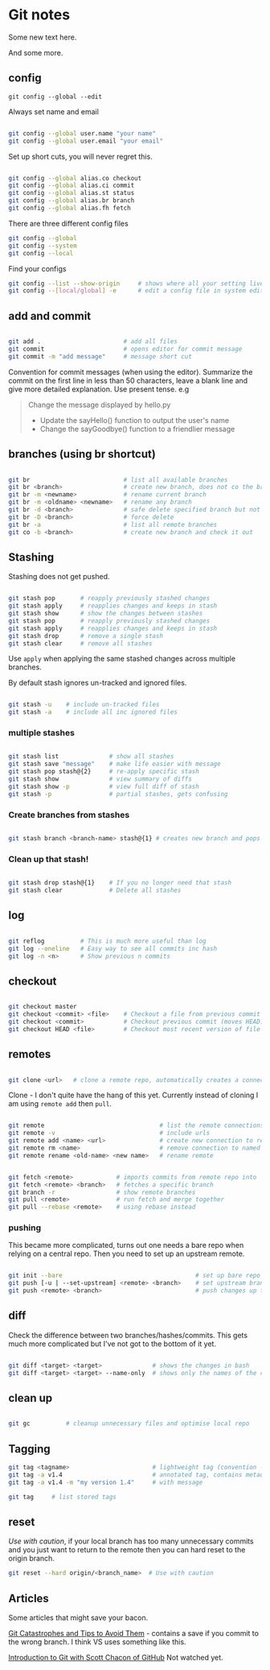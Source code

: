 # Git notes

Some new text here.

And some more.

## config

```git config --global --edit```

Always set name and email

```bash

git config --global user.name "your name"
git config --global user.email "your email"

```

Set up short cuts, you will never regret this.

```bash

git config --global alias.co checkout
git config --global alias.ci commit
git config --global alias.st status
git config --global alias.br branch
git config --global alias.fh fetch

```

There are three different config files

```bash
git config --global
git config --system
git config --local
```

Find your configs

```bash
git config --list --show-origin     # shows where all your setting live
git config --[local/global] -e      # edit a config file in system editor
```

## add and commit

```bash

git add .                       # add all files
git commit                      # opens editor for commit message
git commit -m "add message"     # message short cut

```

Convention for commit messages (when using the editor). Summarize the commit on the first line in less than 50 characters, leave a blank line and give more detailed explanation. Use present tense. e.g

> Change the message displayed by hello.py
> - Update the sayHello() function to output the user's name
> - Change the sayGoodbye() function to a friendlier message

## branches (using br shortcut)

```bash

git br                          # list all available branches
git br <branch>                 # create new branch, does not co the branch
git br -m <newname>             # rename current branch
git br -m <oldname> <newname>   # rename any branch
git br -d <branch>              # safe delete specified branch but not if there are unmerged changes
git br -D <branch>              # force delete
git br -a                       # list all remote branches
git co -b <branch>              # create new branch and check it out

```

## Stashing

Stashing does not get pushed.

```bash

git stash pop       # reapply previously stashed changes
git stash apply     # reapplies changes and keeps in stash
git stash show      # show the changes between stashes
git stash pop       # reapply previously stashed changes
git stash apply     # reapplies changes and keeps in stash
git stash drop      # remove a single stash
git stash clear     # remove all stashes

```

Use ```apply``` when applying the same stashed changes across multiple branches.

By default stash ignores un-tracked and ignored files.

```bash

git stash -u    # include un-tracked files
git stash -a    # include all inc ignored files

```

### multiple stashes

```bash

git stash list              # show all stashes
git stash save "message"    # make life easier with message
git stash pop stash@{2}     # re-apply specific stash
git stash show              # view summary of diffs
git stash show -p           # view full diff of stash
git stash -p                # partial stashes, gets confusing

```

### Create branches from stashes

```bash

git stash branch <branch-name> stash@{1} # creates new branch and pops

```

### Clean up that stash!

```bash

git stash drop stash@{1}    # If you no longer need that stash
git stash clear             # Delete all stashes

```

## log

```bash

git reflog          # This is much more useful than log
git log --oneline   # Easy way to see all commits inc hash
git log -n <n>      # Show previous n commits

```

## checkout

```bash

git checkout master
git checkout <commit> <file>    # Checkout a file from previous commit
git checkout <commit>           # Checkout previous commit (moves HEAD)
git checkout HEAD <file>        # Checkout most recent version of file

```

## remotes

```bash

git clone <url>   # clone a remote repo, automatically creates a connection called origin

```

Clone - I don't quite have the hang of this yet. Currently instead of cloning I am using ```remote add``` then ```pull```.

```bash

git remote                                # list the remote connections to other repos
git remote -v                             # include urls
git remote add <name> <url>               # create new connection to remote repo 
git remote rm <name>                      # remove connection to named remote
git remote rename <old-name> <new name>   # rename remote

```

```bash

git fetch <remote>            # imports commits from remote repo into 'remote branches', giving a chance to review
git fetch <remote> <branch>   # fetches a specific branch
git branch -r                 # show remote branches
git pull <remote>             # run fetch and merge together
git pull --rebase <remote>    # using rebase instead

```

### pushing

This became more complicated, turns out one needs a bare repo when relying on a central repo. Then you need to 
set up an upstream remote.

```bash

git init --bare                                     # set up bare repo
git push [-u | --set-upstream] <remote> <branch>    # set upstream branch
git push <remote> <branch>                          # push changes up to a remote

```

## diff

Check the difference between two branches/hashes/commits. This gets much more complicated
but I've not got to the bottom of it yet.

```bash

git diff <target> <target>              # shows the changes in bash
git diff <target> <target> --name-only  # shows only the names of the changed files

```

## clean up

```bash

git gc          # cleanup unnecessary files and optimise local repo

```

## Tagging

```bash
git tag <tagname>                       # lightweight tag (convention - private)
git tag -a v1.4                         # annotated tag, contains metadata (convention - public)
git tag -a v1.4 -m "my version 1.4"     # with message

git tag     # list stored tags
```

## reset

*Use with caution*, if your local branch has too many unnecessary commits and you just want to return to the remote then you can hard reset to the origin branch.

```bash
git reset --hard origin/<branch_name>  # Use with caution
```

## Articles

Some articles that might save your bacon.

[Git Catastrophes and Tips to Avoid Them](https://blog.risingstack.com/git-catastrophes-and-tips-to-avoid-them/) - contains a save if you commit to the wrong branch. I think VS uses something like this.

[Introduction to Git with Scott Chacon of GitHub](https://www.youtube.com/watch?v=ZDR433b0HJY) Not watched yet.
